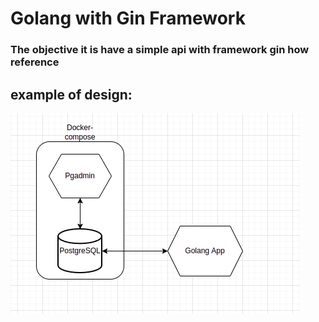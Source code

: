 # Golang with Gin Framework

### The objective it is have a simple api with framework gin how reference

## example of design:
![](png/diagram.png)
